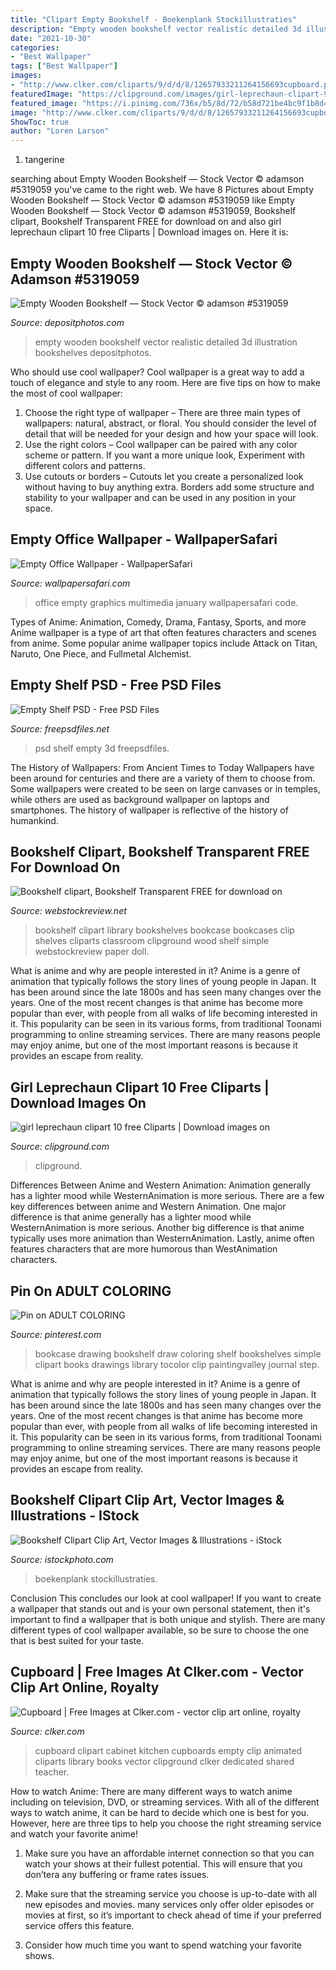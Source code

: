 ```yaml
---
title: "Clipart Empty Bookshelf - Boekenplank Stockillustraties"
description: "Empty wooden bookshelf vector realistic detailed 3d illustration bookshelves depositphotos"
date: "2021-10-30"
categories:
- "Best Wallpaper"
tags: ["Best Wallpaper"]
images:
- "http://www.clker.com/cliparts/9/d/d/8/12657933211264156693cupboard.png"
featuredImage: "https://clipground.com/images/girl-leprechaun-clipart-9.jpg"
featured_image: "https://i.pinimg.com/736x/b5/8d/72/b58d721be4bc9f1b8d4ee2babbe184b8--how-to-draw-bullet-journal.jpg"
image: "http://www.clker.com/cliparts/9/d/d/8/12657933211264156693cupboard.png"
ShowToc: true
author: "Loren Larson"
---
```



1. tangerine 

	

		
searching about Empty Wooden Bookshelf — Stock Vector © adamson #5319059 you've came to the right web. We have 8 Pictures about Empty Wooden Bookshelf — Stock Vector © adamson #5319059 like Empty Wooden Bookshelf — Stock Vector © adamson #5319059, Bookshelf clipart, Bookshelf Transparent FREE for download on and also girl leprechaun clipart 10 free Cliparts | Download images on. Here it is:
		
    
## Empty Wooden Bookshelf — Stock Vector © Adamson #5319059

<img loading=lazy src="https://st3.depositphotos.com/9129706/31875/v/450/depositphotos_318753312-stock-illustration-realistic-detailed-3d-empty-wooden.jpg" onerror="this.onerror=null;this.src='https://tse1.mm.bing.net/th?id=OIP.Vtq-ZgH-uQkWA95RAV02TgHaHa&amp;pid=15.1';" alt="Empty Wooden Bookshelf — Stock Vector © adamson #5319059">

_Source: depositphotos.com_

>empty wooden bookshelf vector realistic detailed 3d illustration bookshelves depositphotos. 

	

Who should use cool wallpaper?
Cool wallpaper is a great way to add a touch of elegance and style to any room. Here are five tips on how to make the most of cool wallpaper: 
1) Choose the right type of wallpaper – There are three main types of wallpapers: natural, abstract, or floral. You should consider the level of detail that will be needed for your design and how your space will look. 
2) Use the right colors – Cool wallpaper can be paired with any color scheme or pattern. If you want a more unique look, Experiment with different colors and patterns. 
3) Use cutouts or borders – Cutouts let you create a personalized look without having to buy anything extra. Borders add some structure and stability to your wallpaper and can be used in any position in your space.

    
## Empty Office Wallpaper - WallpaperSafari

<img loading=lazy src="http://cdn.wallpapersafari.com/46/28/Fct2zJ.jpg" onerror="this.onerror=null;this.src='https://tse4.mm.bing.net/th?id=OIP.8lu3Pn7ZkAHirXH_kj-VJQHaEB&amp;pid=15.1';" alt="Empty Office Wallpaper - WallpaperSafari">

_Source: wallpapersafari.com_

>office empty graphics multimedia january wallpapersafari code. 

	

Types of Anime: Animation, Comedy, Drama, Fantasy, Sports, and more
Anime wallpaper is a type of art that often features characters and scenes from anime. Some popular anime wallpaper topics include Attack on Titan, Naruto, One Piece, and Fullmetal Alchemist.

    
## Empty Shelf PSD - Free PSD Files

<img loading=lazy src="http://i2.wp.com/static.freepsdfiles.net/uploads/2011/06/preview_big3.jpg?resize=594%2C594" onerror="this.onerror=null;this.src='https://tse3.mm.bing.net/th?id=OIP.UCbrae5VZhJPrNCIykJlJwHaHa&amp;pid=15.1';" alt="Empty Shelf PSD - Free PSD Files">

_Source: freepsdfiles.net_

>psd shelf empty 3d freepsdfiles. 

	

The History of Wallpapers: From Ancient Times to Today
Wallpapers have been around for centuries and there are a variety of them to choose from. Some wallpapers were created to be seen on large canvases or in temples, while others are used as background wallpaper on laptops and smartphones. The history of wallpaper is reflective of the history of humankind.

    
## Bookshelf Clipart, Bookshelf Transparent FREE For Download On

<img loading=lazy src="https://webstockreview.net/images/bookshelf-clipart-9.jpg" onerror="this.onerror=null;this.src='https://tse3.mm.bing.net/th?id=OIP.Z2s3XtmYmQWLVyiwyAQSuwHaLw&amp;pid=15.1';" alt="Bookshelf clipart, Bookshelf Transparent FREE for download on">

_Source: webstockreview.net_

>bookshelf clipart library bookshelves bookcase bookcases clip shelves cliparts classroom clipground wood shelf simple webstockreview paper doll. 

	

What is anime and why are people interested in it?
Anime is a genre of animation that typically follows the story lines of young people in Japan. It has been around since the late 1800s and has seen many changes over the years. One of the most recent changes is that anime has become more popular than ever, with people from all walks of life becoming interested in it. This popularity can be seen in its various forms, from traditional Toonami programming to online streaming services. There are many reasons people may enjoy anime, but one of the most important reasons is because it provides an escape from reality.

    
## Girl Leprechaun Clipart 10 Free Cliparts | Download Images On

<img loading=lazy src="https://clipground.com/images/girl-leprechaun-clipart-9.jpg" onerror="this.onerror=null;this.src='https://tse2.mm.bing.net/th?id=OIP.MyrT5k9yNURCHvWZrjJ1jAHaMD&amp;pid=15.1';" alt="girl leprechaun clipart 10 free Cliparts | Download images on">

_Source: clipground.com_

>clipground. 

	

Differences Between Anime and Western Animation: Animation generally has a lighter mood while WesternAnimation is more serious.
There are a few key differences between anime and Western Animation. One major difference is that anime generally has a lighter mood while WesternAnimation is more serious. Another big difference is that anime typically uses more animation than WesternAnimation. Lastly, anime often features characters that are more humorous than WestAnimation characters.

    
## Pin On ADULT COLORING

<img loading=lazy src="https://i.pinimg.com/736x/b5/8d/72/b58d721be4bc9f1b8d4ee2babbe184b8--how-to-draw-bullet-journal.jpg" onerror="this.onerror=null;this.src='https://tse3.mm.bing.net/th?id=OIP.HgPXJo2kg1M7I1Ma6jQy6wHaJ4&amp;pid=15.1';" alt="Pin on ADULT COLORING">

_Source: pinterest.com_

>bookcase drawing bookshelf draw coloring shelf bookshelves simple clipart books drawings library tocolor clip paintingvalley journal step. 

	

What is anime and why are people interested in it?
Anime is a genre of animation that typically follows the story lines of young people in Japan. It has been around since the late 1800s and has seen many changes over the years. One of the most recent changes is that anime has become more popular than ever, with people from all walks of life becoming interested in it. This popularity can be seen in its various forms, from traditional Toonami programming to online streaming services. There are many reasons people may enjoy anime, but one of the most important reasons is because it provides an escape from reality.

    
## Bookshelf Clipart Clip Art, Vector Images &amp; Illustrations - IStock

<img loading=lazy src="http://media.istockphoto.com/vectors/cartoon-bookshelf-vector-id148771709?k=6&amp;m=148771709&amp;s=612x612&amp;w=0&amp;h=XGNo8U7JbjziCU3NfVH_UhP75ngPYNYsezZol2YX2kU=" onerror="this.onerror=null;this.src='https://tse2.mm.bing.net/th?id=OIP.CA5MYUAeucFEV_bDS984ggHaHa&amp;pid=15.1';" alt="Bookshelf Clipart Clip Art, Vector Images &amp; Illustrations - iStock">

_Source: istockphoto.com_

>boekenplank stockillustraties. 

	

Conclusion
This concludes our look at cool wallpaper! If you want to create a wallpaper that stands out and is your own personal statement, then it's important to find a wallpaper that is both unique and stylish. There are many different types of cool wallpaper available, so be sure to choose the one that is best suited for your taste.

    
## Cupboard | Free Images At Clker.com - Vector Clip Art Online, Royalty

<img loading=lazy src="http://www.clker.com/cliparts/9/d/d/8/12657933211264156693cupboard.png" onerror="this.onerror=null;this.src='https://tse4.mm.bing.net/th?id=OIP.bkF7prLH8oJ6Ftf4HBMQeQHaFL&amp;pid=15.1';" alt="Cupboard | Free Images at Clker.com - vector clip art online, royalty">

_Source: clker.com_

>cupboard clipart cabinet kitchen cupboards empty clip animated cliparts library books vector clipground clker dedicated shared teacher. 

	

How to watch Anime: There are many different ways to watch anime including on television, DVD, or streaming services.
With all of the different ways to watch anime, it can be hard to decide which one is best for you. However, here are three tips to help you choose the right streaming service and watch your favorite anime!
1. Make sure you have an affordable internet connection so that you can watch your shows at their fullest potential. This will ensure that you don’tera any buffering or frame rates issues.

2. Make sure that the streaming service you choose is up-to-date with all new episodes and movies. many services only offer older episodes or movies at first, so it’s important to check ahead of time if your preferred service offers this feature.

3. Consider how much time you want to spend watching your favorite shows.

